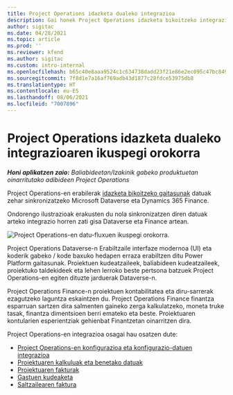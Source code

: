 ```yaml
---
title: Project Operations idazketa dualeko integrazioa
description: Gai honek Project Operations idazketa bikoitzeko integrazioaren ikuspegi orokorra eskaintzen du.
author: sigitac
ms.date: 04/28/2021
ms.topic: article
ms.prod: ''
ms.reviewer: kfend
ms.author: sigitac
ms.custom: intro-internal
ms.openlocfilehash: b65c40e8aaa9524c1c634738dadd23f21e86e2ec095c47bc849467c8806addbc
ms.sourcegitcommit: 7f8d1e7a16af769adb43d1877c28fdce53975db8
ms.translationtype: HT
ms.contentlocale: eu-ES
ms.lasthandoff: 08/06/2021
ms.locfileid: "7007896"
---
```

# <a name="project-operations-dual-write-integration-overview"></a>Project Operations idazketa dualeko integrazioaren ikuspegi orokorra

_**Honi aplikatzen zaio:** Baliabideetan/Izakinik gabeko produktuetan oinarritutako adibideen Project Operations_

Project Operations-en erabilerak [idazketa bikoitzeko gaitasunak](/dynamics365/fin-ops-core/dev-itpro/data-entities/dual-write/dual-write-home-page) datuak zehar sinkronizatzeko Microsoft Dataverse eta Dynamics 365 Finance.

Ondorengo ilustrazioak erakusten du nola sinkronizatzen diren datuak arteko integrazio horren zati gisa Dataverse eta Finance artean.

![Project Operations-en datu-fluxuen ikuspegi orokorra.](./media/ProjectOperationsFlows.jpg)

Project Operations Dataverse-n Erabiltzaile interfaze modernoa (UI) eta koderik gabeko / kode baxuko hedapen erraza erabiltzen ditu Power Platform gaitasunak. Proiektuen kudeatzaileek, baliabideen kudeatzaileek, proiektuko taldekideek eta lehen lerroko beste pertsona batzuek Project Operations-en egiten dituzte jarduerak Dataverse-n.

Project Operations Finance-n proiektuen kontabilitatea eta diru-sarrerak ezagutzeko laguntza eskaintzen du. Project Operations Finance finantza esparruan sartzen dira salmenten gaineko zerga kalkulatzeko, moneta truke tasak, finantza dimentsioen berri emateko eta beste. Proiektuaren kontularien esperientziak gehienbat Finantzetan oinarritzen dira.

Project Operations-en integrazioa osagai hau osatzen dute:


- [Project Operations-en konfigurazioa eta konfigurazio-datuen integrazioa](resource-dual-write-setup-integration.md) 
- [Proiektuaren kalkuluak eta benetako datuak](resource-dual-write-estimates-actuals.md)
- [Proiektuaren fakturak](resource-dual-write-project-invoice.md)
- [Gastuen kudeaketa](resource-dual-write-expense.md)
- [Saltzailearen faktura](resource-dual-write-vendor-invoice.md)
